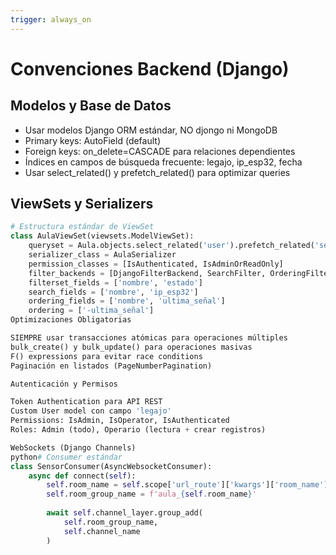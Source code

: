```yaml
---
trigger: always_on
---
```


# Convenciones Backend (Django)

## Modelos y Base de Datos
- Usar modelos Django ORM estándar, NO djongo ni MongoDB
- Primary keys: AutoField (default)
- Foreign keys: on_delete=CASCADE para relaciones dependientes
- Índices en campos de búsqueda frecuente: legajo, ip_esp32, fecha
- Usar select_related() y prefetch_related() para optimizar queries

## ViewSets y Serializers
```python
# Estructura estándar de ViewSet
class AulaViewSet(viewsets.ModelViewSet):
    queryset = Aula.objects.select_related('user').prefetch_related('sensores')
    serializer_class = AulaSerializer
    permission_classes = [IsAuthenticated, IsAdminOrReadOnly]
    filter_backends = [DjangoFilterBackend, SearchFilter, OrderingFilter]
    filterset_fields = ['nombre', 'estado']
    search_fields = ['nombre', 'ip_esp32']
    ordering_fields = ['nombre', 'ultima_señal']
    ordering = ['-ultima_señal']
Optimizaciones Obligatorias

SIEMPRE usar transacciones atómicas para operaciones múltiples
bulk_create() y bulk_update() para operaciones masivas
F() expressions para evitar race conditions
Paginación en listados (PageNumberPagination)

Autenticación y Permisos

Token Authentication para API REST
Custom User model con campo 'legajo'
Permissions: IsAdmin, IsOperator, IsAuthenticated
Roles: Admin (todo), Operario (lectura + crear registros)

WebSockets (Django Channels)
python# Consumer estándar
class SensorConsumer(AsyncWebsocketConsumer):
    async def connect(self):
        self.room_name = self.scope['url_route']['kwargs']['room_name']
        self.room_group_name = f'aula_{self.room_name}'
        
        await self.channel_layer.group_add(
            self.room_group_name,
            self.channel_name
        )